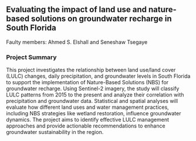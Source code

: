 ## Evaluating the impact of land use and nature-based solutions on groundwater recharge in South Florida

Faulty members: Ahmed S. Elshall and Seneshaw Tsegaye   

### Project Summary

This project investigates the relationship between land use/land cover (LULC) changes, daily precipitation, and groundwater levels in South Florida to support the implementation of Nature-Based Solutions (NBS) for groundwater recharge. Using Sentinel-2 imagery, the study will classify LULC patterns from 2015 to the present and analyze their correlation with precipitation and groundwater data. Statistical and spatial analyses will evaluate how different land uses and water management practices, including NBS strategies like wetland restoration, influence groundwater dynamics. The project aims to identify effective LULC management approaches and provide actionable recommendations to enhance groundwater sustainability in the region.
